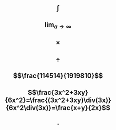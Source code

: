 $$\int$$  
---  
$$\lim_{a\rightarrow\infty}$$  
---  
$$\times$$  
---  
$$\div$$  
---  
$$\frac{114514}{1919810}$$  
---  
$$\frac{3x^2+3xy}{6x^2}=\frac{(3x^2+3xy)\div(3x)}{6x^2\div(3x)}=\frac{x+y}{2x}$$  
---  
$$\cdot$$  
---  
